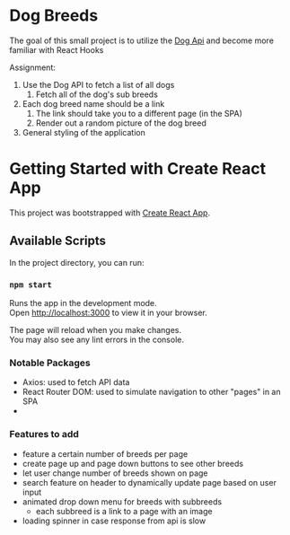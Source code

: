 # Dog Breeds
The goal of this small project is to utilize the [Dog Api](https://dog.ceo/dog-api/documentation/) and become more familiar with React Hooks

Assignment:
1. Use the Dog API to fetch a list of all dogs
   1. Fetch all of the dog's sub breeds
2. Each dog breed name should be a link
   1. The link should take you to a different page (in the SPA)
   2. Render out a random picture of the dog breed
3. General styling of the application
# Getting Started with Create React App

This project was bootstrapped with [Create React App](https://github.com/facebook/create-react-app).

## Available Scripts

In the project directory, you can run:

### `npm start`

Runs the app in the development mode.\
Open [http://localhost:3000](http://localhost:3000) to view it in your browser.

The page will reload when you make changes.\
You may also see any lint errors in the console.

### Notable Packages
- Axios: used to fetch API data
- React Router DOM: used to simulate navigation to other "pages" in an SPA
- 


### Features to add
- feature a certain number of breeds per page
 - create page up and page down buttons to see other breeds
 - let user change number of breeds shown on page
- search feature on header to dynamically update page based on user input
- animated drop down menu for breeds with subbreeds
   - each subbreed is a link to a page with an image
- loading spinner in case response from api is slow 
